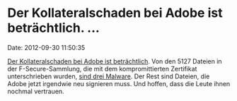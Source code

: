Der Kollateralschaden bei Adobe ist beträchtlich. \...
======================================================

Date: 2012-09-30 11:50:35

[Der Kollateralschaden bei Adobe ist
beträchtlich](http://twitter.com/mikko/status/251429422807265280/photo/1).
Von den 5127 Dateien in der F-Secure-Sammlung, die mit dem
kompromittierten Zertifikat unterschrieben wurden, [sind drei
Malware](http://twitter.com/mikko/status/251456122563739648). Der Rest
sind Dateien, die Adobe jetzt irgendwie neu signieren muss. Und hoffen,
dass die Leute ihnen nochmal vertrauen.
